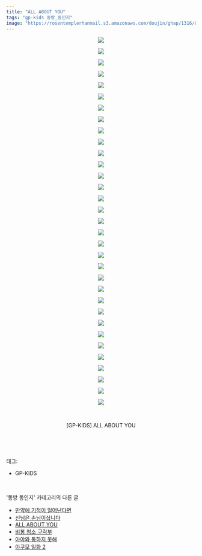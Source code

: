 ```yaml
---
title: "ALL ABOUT YOU"
tags: "gp-kids 동방_동인지"
image: "https://rosentemplerhanmail.s3.amazonaws.com/doujin/ghap/1316/001.jpg"
---
```

<div class="article">
<p style="text-align: center; clear: none; float: none;"><img src="{{ site.imgserver11 }}/ghap/1316/001.jpg"/></p>
<p style="text-align: center; clear: none; float: none;"><img src="{{ site.imgserver11 }}/ghap/1316/002.jpg"/></p>
<p style="text-align: center; clear: none; float: none;"><img src="{{ site.imgserver11 }}/ghap/1316/003.jpg"/></p>
<p style="text-align: center; clear: none; float: none;"><img src="{{ site.imgserver11 }}/ghap/1316/004.jpg"/></p>
<p style="text-align: center; clear: none; float: none;"><img src="{{ site.imgserver11 }}/ghap/1316/005.jpg"/></p>
<p style="text-align: center; clear: none; float: none;"><img src="{{ site.imgserver11 }}/ghap/1316/006.jpg"/></p>
<p style="text-align: center; clear: none; float: none;"><img src="{{ site.imgserver11 }}/ghap/1316/007.jpg"/></p>
<p style="text-align: center; clear: none; float: none;"><img src="{{ site.imgserver11 }}/ghap/1316/008.jpg"/></p>
<p style="text-align: center; clear: none; float: none;"><img src="{{ site.imgserver11 }}/ghap/1316/009.jpg"/></p>
<p style="text-align: center; clear: none; float: none;"><img src="{{ site.imgserver11 }}/ghap/1316/010.jpg"/></p>
<p style="text-align: center; clear: none; float: none;"><img src="{{ site.imgserver11 }}/ghap/1316/011.jpg"/></p>
<p style="text-align: center; clear: none; float: none;"><img src="{{ site.imgserver11 }}/ghap/1316/012.jpg"/></p>
<p style="text-align: center; clear: none; float: none;"><img src="{{ site.imgserver11 }}/ghap/1316/013.jpg"/></p>
<p style="text-align: center; clear: none; float: none;"><img src="{{ site.imgserver11 }}/ghap/1316/014.jpg"/></p>
<p style="text-align: center; clear: none; float: none;"><img src="{{ site.imgserver11 }}/ghap/1316/015.jpg"/></p>
<p style="text-align: center; clear: none; float: none;"><img src="{{ site.imgserver11 }}/ghap/1316/016.jpg"/></p>
<p style="text-align: center; clear: none; float: none;"><img src="{{ site.imgserver11 }}/ghap/1316/017.jpg"/></p>
<p style="text-align: center; clear: none; float: none;"><img src="{{ site.imgserver11 }}/ghap/1316/018.jpg"/></p>
<p style="text-align: center; clear: none; float: none;"><img src="{{ site.imgserver11 }}/ghap/1316/019.jpg"/></p>
<p style="text-align: center; clear: none; float: none;"><img src="{{ site.imgserver11 }}/ghap/1316/020.jpg"/></p>
<p style="text-align: center; clear: none; float: none;"><img src="{{ site.imgserver11 }}/ghap/1316/021.jpg"/></p>
<p style="text-align: center; clear: none; float: none;"><img src="{{ site.imgserver11 }}/ghap/1316/022.jpg"/></p>
<p style="text-align: center; clear: none; float: none;"><img src="{{ site.imgserver11 }}/ghap/1316/023.jpg"/></p>
<p style="text-align: center; clear: none; float: none;"><img src="{{ site.imgserver11 }}/ghap/1316/024.jpg"/></p>
<p style="text-align: center; clear: none; float: none;"><img src="{{ site.imgserver11 }}/ghap/1316/025.jpg"/></p>
<p style="text-align: center; clear: none; float: none;"><img src="{{ site.imgserver11 }}/ghap/1316/026.jpg"/></p>
<p style="text-align: center; clear: none; float: none;"><img src="{{ site.imgserver11 }}/ghap/1316/027.jpg"/></p>
<p style="text-align: center; clear: none; float: none;"><img src="{{ site.imgserver11 }}/ghap/1316/028.jpg"/></p>
<p style="text-align: center; clear: none; float: none;"><img src="{{ site.imgserver11 }}/ghap/1316/029.jpg"/></p>
<p style="text-align: center; clear: none; float: none;"><img src="{{ site.imgserver11 }}/ghap/1316/030.jpg"/></p>
<p style="text-align: center; clear: none; float: none;"><img src="{{ site.imgserver11 }}/ghap/1316/031.jpg"/></p>
<p style="text-align: center; clear: none; float: none;"><img src="{{ site.imgserver11 }}/ghap/1316/032.jpg"/></p>
<p style="text-align: center; clear: none; float: none;"><img src="{{ site.imgserver11 }}/ghap/1316/033.jpg"/></p>
<p style="text-align: center; clear: none; float: none;"><br/></p>
<p style="text-align: center; clear: none; float: none;">[GP-KIDS] ALL ABOUT YOU</p>
<p><br/></p>
</div><br/>
<div class="tagTrail">
<p>태그: </p>
<ul>
<li>GP-KIDS</li>
</ul>
</div><br/>
<div class="another">
<p>'동방 동인지' 카테고리의 다른 글</p>
<ul>
<li><a href="/ghap_1318">만약에 기적이 일어난다면</a></li>
<li><a href="/ghap_1317">신님은 손님이십니다</a></li>
<li><a href="/ghap_1316">ALL ABOUT YOU</a></li>
<li><a href="/ghap_1315">비봉 청소 구락부</a></li>
<li><a href="/ghap_1314">아야와 통하지 못해</a></li>
<li><a href="/ghap_1312">야쿠모 일화 2</a></li>
</ul>
</div><br/>
<div class="cb_module cb_fluid">
<div class="cb_wrt cb_profile">
</div><!-- commentList close -->
</div><br/>

